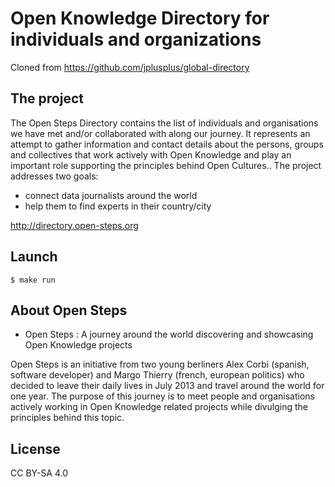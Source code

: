 Open Knowledge Directory for individuals and organizations
=========

Cloned from https://github.com/jplusplus/global-directory

## The project

The Open Steps Directory contains the list of individuals and organisations we have met and/or collaborated with along our journey. It represents an attempt to gather information and contact details about the persons, groups and collectives that work actively with Open Knowledge and play an important role supporting the principles behind Open Cultures.. The project addresses two goals:

* connect data journalists around the world
* help them to find experts in their country/city

http://directory.open-steps.org

## Launch

```
$ make run
```

## About Open Steps

* Open Steps : A journey around the world discovering and showcasing Open Knowledge projects

Open Steps is an initiative from two young berliners Alex Corbi (spanish, software developer) and Margo Thierry (french, european politics) who decided to leave their daily lives in July 2013 and travel around the world for one year. The purpose of this journey is to meet people and organisations actively working in Open Knowledge related projects while divulging the principles behind this topic.

## License

CC BY-SA 4.0
